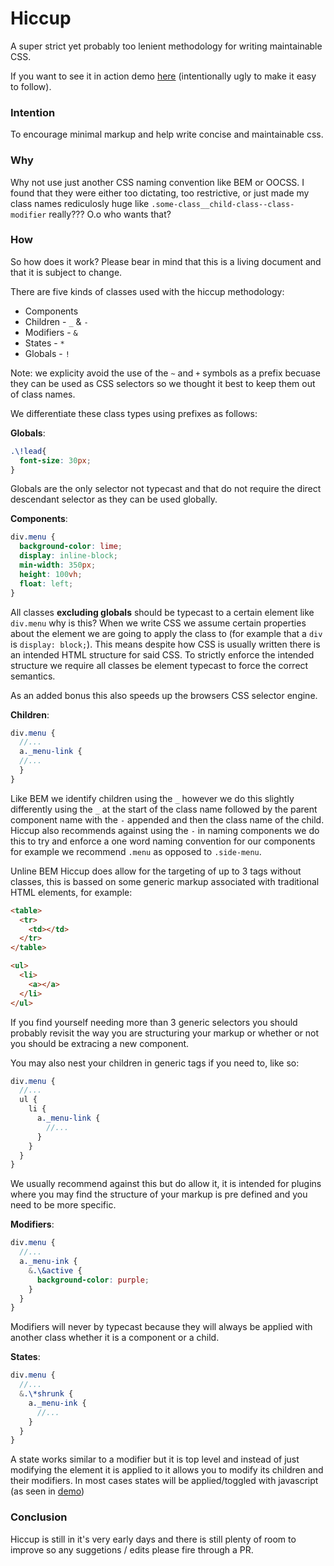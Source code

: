 # Hiccup

A super strict yet probably too lenient methodology for writing maintainable CSS.

If you want to see it in action demo [here](http://codepen.io/crashy/pen/vKVWZP) (intentionally ugly to make it easy to follow).

### Intention

To encourage minimal markup and help write concise and maintainable css.

### Why

Why not use just another CSS naming convention like BEM or OOCSS. I found that they were either too dictating, too restrictive, or just made my class names rediculosly huge like `.some-class__child-class--class-modifier` really??? O.o who wants that?

### How

So how does it work? Please bear in mind that this is a living document and that it is subject to change.

There are five kinds of classes used with the hiccup methodology:

* Components
* Children - `_` & `-`
* Modifiers - `&`
* States - `*`
* Globals - `!`

Note: we explicity avoid the use of the `~` and `+` symbols as a prefix becuase they can be used as CSS selectors so we thought it best to keep them out of class names.

We differentiate these class types using prefixes as follows:

**Globals**:

```scss
.\!lead{
  font-size: 30px;
}
```

Globals are the only selector not typecast and that do not require the direct descendant selector as they can be used globally.

**Components**:

```scss
div.menu {
  background-color: lime;
  display: inline-block;
  min-width: 350px;
  height: 100vh;
  float: left;
}
```

All classes **excluding globals** should be typecast to a certain element like `div.menu` why is this?
When we write CSS we assume certain properties about the element we are going to apply the class to (for example that a `div` is `display: block;`). This means despite how CSS is usually written there is an intended HTML structure for said CSS.
To strictly enforce the intended structure we require all classes be element typecast to force the correct semantics.

As an added bonus this also speeds up the browsers CSS selector engine.

**Children**:

```scss
div.menu {
  //...
  a._menu-link {
  //...  
  }
}
```

Like BEM we identify children using the `_` however we do this slightly differently using the `_` at the start of the class name followed by the parent component name with the `-` appended and then the class name of the child. Hiccup also recommends against using the `-` in naming components we do this to try and enforce a one word naming convention for our components for example we recommend `.menu` as opposed to `.side-menu`.

Unline BEM Hiccup does allow for the targeting of up to 3 tags without classes, this is bassed on some generic markup associated with traditional HTML elements, for example:

```html
<table>
  <tr>
    <td></td>
  </tr>
</table>

<ul>
  <li>
    <a></a>
  </li>
</ul>
```

If you find yourself needing more than 3 generic selectors you should probably revisit the way you are structuring your markup or whether or not you should be extracing a new component.

You may also nest your children in generic tags if you need to, like so:

```scss
div.menu {
  //...
  ul {
    li {
      a._menu-link {
        //...  
      } 
    }
  }
}
```

We usually recommend against this but do allow it, it is intended for plugins where you may find the structure of your markup is pre defined and you need to be more specific.

**Modifiers**:

```scss
div.menu {
  //...
  a._menu-ink {
    &.\&active {
      background-color: purple;
    }
  }
}
```

Modifiers will never by typecast because they will always be applied with another class whether it is a component or a child.

**States**:

```scss
div.menu {
  //...
  &.\*shrunk {
    a._menu-ink {
      //...
    }
  }
}
```

A state works similar to a modifier but it is top level and instead of just modifying the element it is applied to it allows you to modify its children and their modifiers. In most cases states will be applied/toggled with javascript (as seen in [demo](http://codepen.io/crashy/pen/vKVWZP))

### Conclusion

Hiccup is still in it's very early days and there is still plenty of room to improve so any suggetions / edits please fire through a PR.

